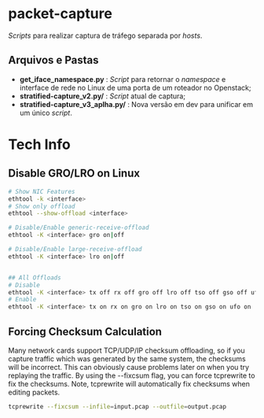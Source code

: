 # packet-capture

_Scripts_ para realizar captura de tráfego separada por _hosts_.

## Arquivos e Pastas

- **get_iface_namespace.py** : _Script_ para retornar o _namespace_ e interface de rede no Linux de uma porta de um roteador no Openstack;
- **stratified-capture_v2.py/** : _Script_ atual de captura;
- **stratified-capture_v3_aplha.py/** : Nova versão em dev para unificar em um único _script_.


# Tech Info

## Disable GRO/LRO on Linux

```bash
# Show NIC Features
ethtool -k <interface>
# Show only offload
ethtool --show-offload <interface>

# Disable/Enable generic-receive-offload
ethtool -K <interface> gro on|off

# Disable/Enable large-receive-offload
ethtool -K <interface> lro on|off


## All Offloads
# Disable
ethtool -K <interface> tx off rx off gro off lro off tso off gso off ufo off
# Enable
ethtool -K <interface> tx on rx on gro on lro on tso on gso on ufo on
```

## Forcing Checksum Calculation

Many network cards support TCP/UDP/IP checksum offloading, so if you capture traffic which was generated by the same system, the checksums will be incorrect. This can obviously cause problems later on when you try replaying the traffic. By using the --fixcsum flag, you can force tcprewrite to fix the checksums. Note, tcprewrite will automatically fix checksums when editing packets.

```bash
tcprewrite --fixcsum --infile=input.pcap --outfile=output.pcap
```
